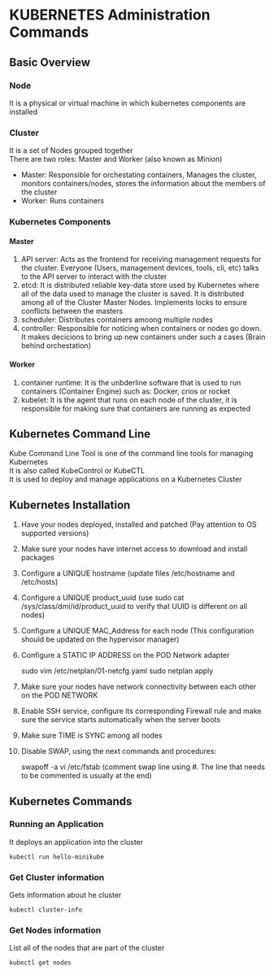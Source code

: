 # KUBERNETES Administration Commands

## Basic Overview

### Node
It is a physical or virtual machine in which kubernetes components are installed

### Cluster
It is a set of Nodes grouped together  
There are two roles: Master and Worker (also known as Minion)
* Master: Responsible for orchestating containers, Manages the cluster, monitors containers/nodes, stores the information about the members of the cluster
* Worker: Runs containers

### Kubernetes Components

#### Master
1. API server: Acts as the frontend for receiving management requests for the cluster. Everyone (Users, management devices, tools, cli, etc) talks to the API server to interact with the cluster
1. etcd: It is distributed reliable key-data store used by Kubernetes where all of the data used to manage the cluster is saved. It is distributed among all of the Cluster Master Nodes. Implements locks to ensure conflicts between the masters
1. scheduler: Distributes containers amoong multiple nodes
1. controller: Responsible for noticing when containers or nodes go down. It makes decicions to bring up new containers under such a cases (Brain behind orchestation)

#### Worker
1. container runtime: It is the unbderline software that is used to run containers (Container Engine) such as: Docker, crios or rocket
1. kubelet: It is the agent that runs on each node of the cluster, it is responsible for making sure that containers are running as expected


## Kubernetes Command Line
Kube Command Line Tool is one of the command line tools for managing Kubernetes  
It is also called KubeControl or KubeCTL  
It is used to deploy and manage applications on a Kubernetes Cluster

## Kubernetes Installation

1. Have your nodes deployed, installed and patched (Pay attention to OS supported versions)
1. Make sure your nodes have internet access to download and install packages
1. Configure a UNIQUE hostname (update files /etc/hostname and /etc/hosts)
1. Configure a UNIQUE product_uuid (use sudo cat /sys/class/dmi/id/product_uuid to verify that UUID is different on all nodes)
1. Configure a UNIQUE MAC_Address for each node (This configuration should be updated on the hypervisor manager)
1. Configure a STATIC IP ADDRESS on the POD Network adapter

	sudo vim /etc/netplan/01-netcfg.yaml 
	sudo netplan apply
	
1. Make sure your nodes have network connectivity between each other on the POD NETWORK
1. Enable SSH service, configure its corresponding Firewall rule and make sure the service starts automatically when the server boots
1. Make sure TIME is SYNC among all nodes
1. Disable SWAP, using the next commands and procedures:

	swapoff -a
	vi /etc/fstab (comment swap line using #. The line that needs to be commented is usually at the end)
	

## Kubernetes Commands

### Running an Application
It deploys an application into the cluster  
	
	kubectl run hello-minikube

### Get Cluster information
Gets information about he cluster  
	
	kubectl cluster-info

### Get Nodes information
List all of the nodes that are part of the cluster  
	
	kubectl get nodes






